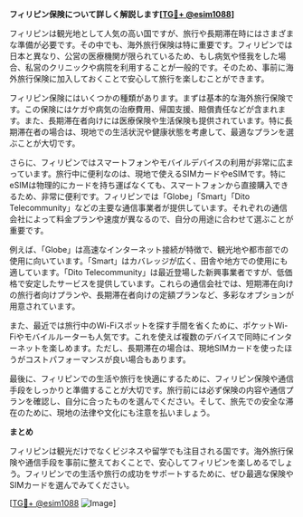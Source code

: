 **フィリピン保険について詳しく解説します[[TG💪+ @esim1088](https://t.me/s/esim1088)]**

フィリピンは観光地として人気の高い国ですが、旅行や長期滞在時にはさまざまな準備が必要です。その中でも、海外旅行保険は特に重要です。フィリピンでは日本と異なり、公営の医療機関が限られているため、もし病気や怪我をした場合、私営のクリニックや病院を利用することが一般的です。そのため、事前に海外旅行保険に加入しておくことで安心して旅行を楽しむことができます。

フィリピン保険にはいくつかの種類があります。まずは基本的な海外旅行保険です。この保険にはケガや病気の治療費用、帰国支援、賠償責任などが含まれます。また、長期滞在者向けには医療保険や生活保険も提供されています。特に長期滞在者の場合は、現地での生活状況や健康状態を考慮して、最適なプランを選ぶことが大切です。

さらに、フィリピンではスマートフォンやモバイルデバイスの利用が非常に広まっています。旅行中に便利なのは、現地で使えるSIMカードやeSIMです。特にeSIMは物理的にカードを持ち運ばなくても、スマートフォンから直接購入できるため、非常に便利です。フィリピンでは「Globe」「Smart」「Dito Telecommunity」などの主要な通信事業者が提供しています。それぞれの通信会社によって料金プランや速度が異なるので、自分の用途に合わせて選ぶことが重要です。

例えば、「Globe」は高速なインターネット接続が特徴で、観光地や都市部での使用に向いています。「Smart」はカバレッジが広く、田舎や地方での使用にも適しています。「Dito Telecommunity」は最近登場した新興事業者ですが、低価格で安定したサービスを提供しています。これらの通信会社では、短期滞在向けの旅行者向けプランや、長期滞在者向けの定額プランなど、多彩なオプションが用意されています。

また、最近では旅行中のWi-Fiスポットを探す手間を省くために、ポケットWi-Fiやモバイルルーターも人気です。これを使えば複数のデバイスで同時にインターネットを楽しめます。ただし、長期滞在の場合は、現地SIMカードを使ったほうがコストパフォーマンスが良い場合もあります。

最後に、フィリピンでの生活や旅行を快適にするために、フィリピン保険や通信手段をしっかりと準備することが大切です。旅行前には必ず保険の内容や通信プランを確認し、自分に合ったものを選んでください。そして、旅先での安全な滞在のために、現地の法律や文化にも注意を払いましょう。

**まとめ**

フィリピンは観光だけでなくビジネスや留学でも注目される国です。海外旅行保険や通信手段を事前に整えておくことで、安心してフィリピンを楽しめるでしょう。フィリピンでの生活や旅行の成功をサポートするために、ぜひ最適な保険やSIMカードを選んでみてください。

[[TG💪+ @esim1088](https://t.me/s/esim1088) ![Image](https://i.postimg.cc/Y0z9fWf4/image.png)]